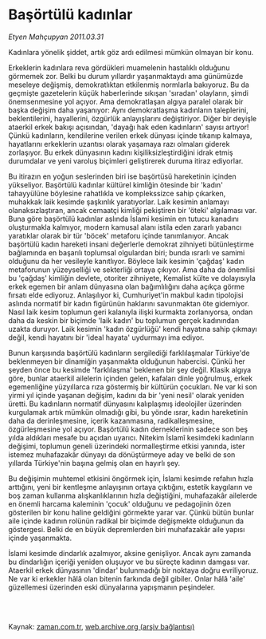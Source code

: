 # Başörtülü kadınlar

*Etyen Mahçupyan 2011.03.31*

<td class="columnist-detail">
<p>Kadınlara yönelik şiddet, artık göz ardı edilmesi mümkün olmayan bir konu.</p>
<p>
<div id="haberMetinDiv">
<p> Erkeklerin kadınlara reva gördükleri muamelenin hastalıklı olduğunu görmemek zor. Belki bu durum yıllardır yaşanmaktaydı ama günümüzde meseleye değişmiş, demokratlıktan etkilenmiş normlarla bakıyoruz. Bu da geçmişte gazetelerin küçük haberlerinde sıkışan 'sıradan' olayların, şimdi önemsenmesine yol açıyor. Ama demokratlaşan algıya paralel olarak bir başka değişim daha yaşanıyor: Aynı demokratlaşma kadınların taleplerini, beklentilerini, hayallerini, özgürlük anlayışlarını değiştiriyor. Diğer bir deyişle ataerkil erkek bakışı açısından, 'dayağı hak eden kadınların' sayısı artıyor! Çünkü kadınların, kendilerine verilen erkek dünyası içinde tıkanıp kalmaya, hayatlarını erkeklerin uzantısı olarak yaşamaya razı olmaları giderek zorlaşıyor. Bu erkek dünyasının kadını kişiliksizleştirdiğini idrak etmiş durumdalar ve yeni varoluş biçimleri geliştirerek duruma itiraz ediyorlar.
<p>Bu itirazın en yoğun seslerinden biri ise başörtüsü hareketinin içinden yükseliyor. Başörtülü kadınlar kültürel kimliğin ötesinde bir 'kadın' tahayyülüne böylesine rahatlıkla ve komplekssizce sahip çıkarken, muhakkak laik kesimde şaşkınlık yaratıyorlar. Laik kesimin anlamayı olanaksızlaştıran, ancak cemaatçi kimliği pekiştiren bir 'öteki' algılaması var. Buna göre başörtülü kadınlar aslında İslami kesimin en tutucu kanadını oluşturmakla kalmıyor, modern kamusal alanı istila eden zararlı yabancı yaratıklar olarak bir tür 'böcek' metaforu içinde tanımlanıyor. Ancak başörtülü kadın hareketi insani değerlerle demokrat zihniyeti bütünleştirme bağlamında en başarılı toplumsal olgulardan biri; bunda ısrarlı ve samimi olduğunu da her vesileyle kanıtlıyor. Böylece laik kesimin 'çağdaş' kadın metaforunun yüzeyselliği ve sekterliği ortaya çıkıyor. Ama daha da önemlisi bu 'çağdaş' kimliğin devlete, otoriter zihniyete, Kemalist külte ve dolayısıyla erkek egemen bir anlam dünyasına olan bağımlılığını daha açıkça görme fırsatı elde ediyoruz. Anlaşılıyor ki, Cumhuriyet'in makbul kadın tipolojisi aslında normatif bir kadın figürünün haklarını savunmaktan öte gidemiyor. Nasıl laik kesim toplumun geri kalanıyla ilişki kurmakta zorlanıyorsa, ondan daha da keskin bir biçimde 'laik kadın' bu toplumun gerçek kadınından uzakta duruyor. Laik kesimin 'kadın özgürlüğü' kendi hayatına sahip çıkmayı değil, kendi hayatını bir 'ideal hayata' uydurmayı ima ediyor.
<p>Bunun karşısında başörtülü kadınların sergilediği farklılaşmalar Türkiye'de beklenmeyen bir dinamiğin yaşanmakta olduğunun habercisi. Çünkü her şeyden önce bu kesimde 'farklılaşma' beklenen bir şey değil. Klasik algıya göre, bunlar ataerkil ailelerin içinden gelen, kafaları dinle yoğrulmuş, erkek egemenliğine yüzyıllarca rıza göstermiş bir kültürün çocukları. Ne var ki son yirmi yıl içinde yaşanan değişim, kadını da bir 'yeni nesil' olarak yeniden üretti. Bu kadınların normatif dünyasını kalıplaşmış ideolojiler üzerinden kurgulamak artık mümkün olmadığı gibi, bu yönde ısrar, kadın hareketinin daha da derinleşmesine, içerik kazanmasına, radikalleşmesine, özgürleşmesine yol açıyor. Başörtülü kadın derneklerinin sadece son beş yılda aldıkları mesafe bu açıdan uyarıcı. Nitekim İslamî kesimdeki kadınların değişimi, toplumun geneli üzerindeki normalleştirme etkisi yanında, ister istemez muhafazakâr dünyayı da dönüştürmeye aday ve belki de son yıllarda Türkiye'nin başına gelmiş olan en hayırlı şey.
<p>Bu değişimin muhtemel etkisini öngörmek için, İslami kesimde refahın hızla arttığını, yeni bir kentleşme anlayışının ortaya çıktığını, estetik kaygıların ve boş zaman kullanma alışkanlıklarının hızla değiştiğini, muhafazakâr ailelerde en önemli harcama kaleminin 'çocuk' olduğunu ve pedagojinin özen gösterilen bir konu haline geldiğini görmekte yarar var. Çünkü bütün bunlar aile içinde kadının rolünün radikal bir biçimde değişmekte olduğunun da göstergesi. Belki de en büyük depremlerden biri muhafazakâr aile yapısı içinde yaşanmakta.
<p>İslami kesimde dindarlık azalmıyor, aksine genişliyor. Ancak aynı zamanda bu dindarlığın içeriği yeniden oluşuyor ve bu süreçte kadının damgası var. Ataerkil erkek dünyasının 'dindar' bulunmadığı bir noktaya doğru evriliyoruz. Ne var ki erkekler hâlâ olan bitenin farkında değil gibiler. Onlar hâlâ 'aile' güzellemesi üzerinden eski dünyalarına yapışmanın peşindeler. </p></p></p></p></p></div>
</p>


<p><br>
		 </br></p></td>

Kaynak: [zaman.com.tr](http://zaman.com.tr/yazar.do?yazino=1115270), [web.archive.org (arşiv bağlantısı)](http://web.archive.org/web/20120315230118/http://www.zaman.com.tr/yazar.do?yazino=1115270)
